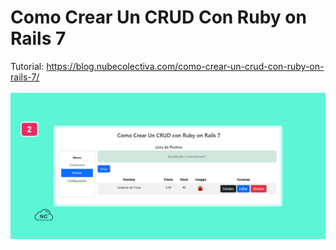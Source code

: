 # Como Crear Un CRUD Con Ruby on Rails 7 

Tutorial: https://blog.nubecolectiva.com/como-crear-un-crud-con-ruby-on-rails-7/
<br><br>
![CRUD](https://raw.githubusercontent.com/collectivecloudperu/crud-rails-7/main/mensaje-luego-de-realizar-la-tarea-actualizar-en-el-sistema-crud.png)
